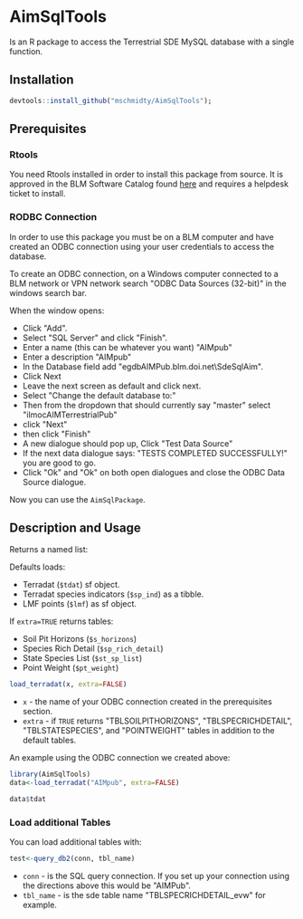 # AimSqlTools

Is an R package to access the Terrestrial SDE MySQL database with a single function. 

## Installation

```r
devtools::install_github("mschmidty/AimSqlTools");
```

## Prerequisites 

### Rtools
You need Rtools installed in order to install this package from source.  It is approved in the BLM Software Catalog found [here](https://doimspp.sharepoint.com/sites/blm-oc-dirm/beeio/ncm/SitePages/Search-for-Software.aspx) and requires a helpdesk ticket to install. 

### RODBC Connection
In order to use this package you must be on a BLM computer and have created an ODBC connection using your user credentials to access the database.  

To create an ODBC connection, on a Windows computer connected to a BLM network or VPN network search "ODBC Data Sources (32-bit)" in the windows search bar. 

When the window opens: 
* Click "Add". 
* Select "SQL Server" and click "Finish".
* Enter a name (this can be whatever you want) "AIMpub"
* Enter a description "AIMpub"
* In the Database field add "egdbAIMPub.blm.doi.net\SdeSqlAim".
* Click Next
* Leave the next screen as default and click next.
* Select "Change the default database to:"
* Then from the dropdown that should currently say "master" select "ilmocAIMTerrestrialPub"
* click "Next"
* then click "Finish"
* A new dialogue should pop up, Click "Test Data Source"
* If the next data dialogue says: "TESTS COMPLETED SUCCESSFULLY!" you are good to go. 
* Click "Ok" and "Ok" on both open dialogues and close the ODBC Data Source dialogue.

Now you can use the `AimSqlPackage`.


## Description and Usage

Returns a named list:

Defaults loads:
* Terradat (`$tdat`) sf object.
* Terradat species indicators (`$sp_ind`) as a tibble.
* LMF points (`$lmf`) as sf object.

If `extra=TRUE` returns tables:
* Soil Pit Horizons (`$s_horizons`)
* Species Rich Detail (`$sp_rich_detail`)
* State Species List (`$st_sp_list`)
* Point Weight (`$pt_weight`)

```r
load_terradat(x, extra=FALSE)
```

* `x` - the name of your ODBC connection created in the prerequisites section. 
* `extra` - if `TRUE` returns "TBLSOILPITHORIZONS", "TBLSPECRICHDETAIL", "TBLSTATESPECIES", and "POINTWEIGHT" tables in addition to the default tables.  

An example using the ODBC connection we created above:

```r
library(AimSqlTools)
data<-load_terradat("AIMpub", extra=FALSE)

data$tdat
```

### Load additional Tables
You can load additional tables with: 
```r
test<-query_db2(conn, tbl_name)
```
* `conn` - is the SQL query connection. If you set up your connection using the directions above this would be "AIMPub". 
* `tbl_name` - is the sde table name "TBLSPECRICHDETAIL_evw" for example. 




